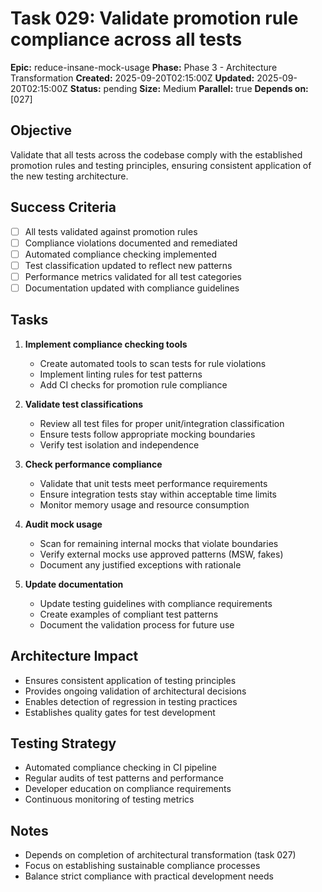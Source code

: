 # Task 029: Validate promotion rule compliance across all tests

**Epic:** reduce-insane-mock-usage **Phase:** Phase 3 - Architecture
Transformation **Created:** 2025-09-20T02:15:00Z **Updated:**
2025-09-20T02:15:00Z **Status:** pending **Size:** Medium **Parallel:** true
**Depends on:** [027]

## Objective

Validate that all tests across the codebase comply with the established
promotion rules and testing principles, ensuring consistent application of the
new testing architecture.

## Success Criteria

- [ ] All tests validated against promotion rules
- [ ] Compliance violations documented and remediated
- [ ] Automated compliance checking implemented
- [ ] Test classification updated to reflect new patterns
- [ ] Performance metrics validated for all test categories
- [ ] Documentation updated with compliance guidelines

## Tasks

1. **Implement compliance checking tools**
   - Create automated tools to scan tests for rule violations
   - Implement linting rules for test patterns
   - Add CI checks for promotion rule compliance

2. **Validate test classifications**
   - Review all test files for proper unit/integration classification
   - Ensure tests follow appropriate mocking boundaries
   - Verify test isolation and independence

3. **Check performance compliance**
   - Validate that unit tests meet performance requirements
   - Ensure integration tests stay within acceptable time limits
   - Monitor memory usage and resource consumption

4. **Audit mock usage**
   - Scan for remaining internal mocks that violate boundaries
   - Verify external mocks use approved patterns (MSW, fakes)
   - Document any justified exceptions with rationale

5. **Update documentation**
   - Update testing guidelines with compliance requirements
   - Create examples of compliant test patterns
   - Document the validation process for future use

## Architecture Impact

- Ensures consistent application of testing principles
- Provides ongoing validation of architectural decisions
- Enables detection of regression in testing practices
- Establishes quality gates for test development

## Testing Strategy

- Automated compliance checking in CI pipeline
- Regular audits of test patterns and performance
- Developer education on compliance requirements
- Continuous monitoring of testing metrics

## Notes

- Depends on completion of architectural transformation (task 027)
- Focus on establishing sustainable compliance processes
- Balance strict compliance with practical development needs
